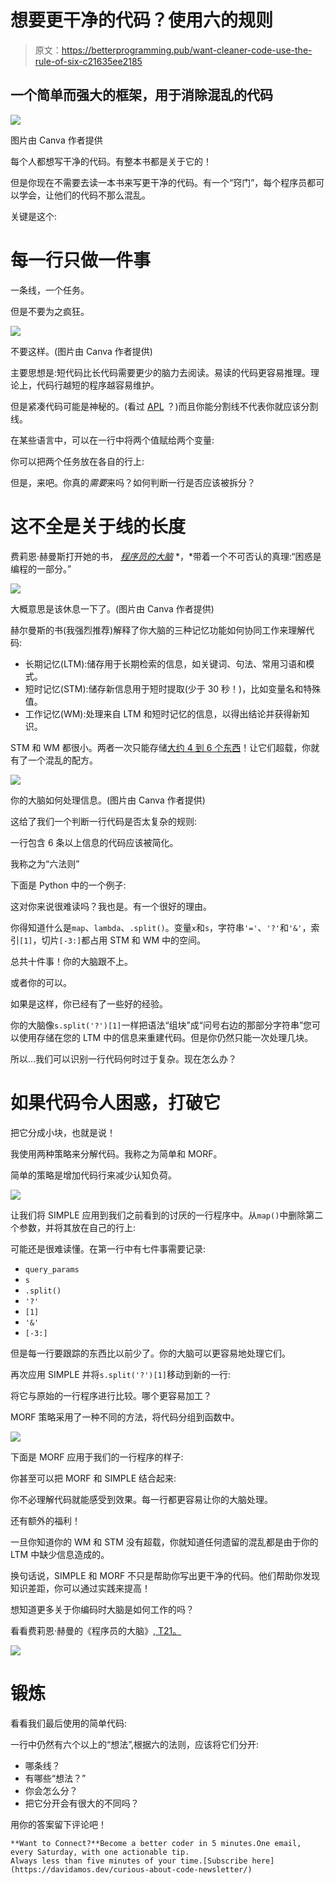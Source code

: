 # 想要更干净的代码？使用六的规则

> 原文：<https://betterprogramming.pub/want-cleaner-code-use-the-rule-of-six-c21635ee2185>

## 一个简单而强大的框架，用于消除混乱的代码

![](img/b26146dabf7232c67d7f30ef4d52ccb2.png)

图片由 Canva 作者提供

每个人都想写干净的代码。有整本书都是关于它的！

但是你现在不需要去读一本书来写更干净的代码。有一个“窍门”，每个程序员都可以学会，让他们的代码不那么混乱。

关键是这个:

# 每一行只做一件事

一条线，一个任务。

但是不要为之疯狂。

![](img/414180eb794439c2f0ada498f78a09c3.png)

不要这样。(图片由 Canva 作者提供)

主要思想是:短代码比长代码需要更少的脑力去阅读。易读的代码更容易推理。理论上，代码行越短的程序越容易维护。

但是紧凑代码可能是神秘的。(看过 [APL](https://en.wikipedia.org/wiki/APL_(programming_language)) ？)而且你能分割线不代表你就应该分割线。

在某些语言中，可以在一行中将两个值赋给两个变量:

你可以把两个任务放在各自的行上:

但是，来吧。你真的*需要*来吗？如何判断一行是否应该被拆分？

# 这不全是关于线的长度

费莉恩·赫曼斯打开她的书， [*程序员的大脑*](https://www.manning.com/books/the-programmers-brain) *，*带着一个不可否认的真理:“困惑是编程的一部分。”

![](img/cfe32d72ce1a471403ce44fa211f4e92.png)

大概意思是该休息一下了。(图片由 Canva 作者提供)

赫尔曼斯的书(我强烈推荐)解释了你大脑的三种记忆功能如何协同工作来理解代码:

*   长期记忆(LTM):储存用于长期检索的信息，如关键词、句法、常用习语和模式。
*   短时记忆(STM):储存新信息用于短时提取(少于 30 秒！)，比如变量名和特殊值。
*   工作记忆(WM):处理来自 LTM 和短时记忆的信息，以得出结论并获得新知识。

STM 和 WM 都很小。两者一次只能存储[大约 4 到 6 个东西](https://en.m.wikipedia.org/wiki/The_Magical_Number_Seven,_Plus_or_Minus_Two)！让它们超载，你就有了一个混乱的配方。

![](img/10d70d01c044c581c29babeba59c6845.png)

你的大脑如何处理信息。(图片由 Canva 作者提供)

这给了我们一个判断一行代码是否太复杂的规则:

一行包含 6 条以上信息的代码应该被简化。

我称之为“六法则”

下面是 Python 中的一个例子:

这对你来说很难读吗？我也是。有一个很好的理由。

你得知道什么是`map`、`lambda`、`.split()`。变量`x`和`s`，字符串`'='`、`'?'`和`'&'`，索引`[1]`，切片`[-3:]`都占用 STM 和 WM 中的空间。

总共十件事！你的大脑跟不上。

或者你的可以。

如果是这样，你已经有了一些好的经验。

你的大脑像`s.split('?')[1]`一样把语法“组块”成“问号右边的那部分字符串”您可以使用存储在您的 LTM 中的信息来重建代码。但是你仍然只能一次处理几块。

所以…我们可以识别一行代码何时过于复杂。现在怎么办？

# 如果代码令人困惑，打破它

把它分成小块，也就是说！

我使用两种策略来分解代码。我称之为简单和 MORF。

简单的策略是增加代码行来减少认知负荷。

![](img/530dcf69b7755cba51a985f14ec82bd8.png)

让我们将 SIMPLE 应用到我们之前看到的讨厌的一行程序中。从`map()`中删除第二个参数，并将其放在自己的行上:

可能还是很难读懂。在第一行中有七件事需要记录:

*   `query_params`
*   `s`
*   `.split()`
*   `'?'`
*   `[1]`
*   `'&'`
*   `[-3:]`

但是每一行要跟踪的东西比以前少了。你的大脑可以更容易地处理它们。

再次应用 SIMPLE 并将`s.split('?')[1]`移动到新的一行:

将它与原始的一行程序进行比较。哪个更容易加工？

MORF 策略采用了一种不同的方法，将代码分组到函数中。

![](img/51502ffbf665ad81f0707491ca6a74b6.png)

下面是 MORF 应用于我们的一行程序的样子:

你甚至可以把 MORF 和 SIMPLE 结合起来:

你不必理解代码就能感受到效果。每一行都更容易让你的大脑处理。

还有额外的福利！

一旦你知道你的 WM 和 STM 没有超载，你就知道任何遗留的混乱都是由于你的 LTM 中缺少信息造成的。

换句话说，SIMPLE 和 MORF 不只是帮助你写出更干净的代码。他们帮助你发现知识差距，你可以通过实践来提高！

想知道更多关于你编码时大脑是如何工作的吗？

看看费莉恩·赫曼的《程序员的大脑》[, T21。](https://www.manning.com/books/the-programmers-brain)

![](img/9eb0ac117b4505bd18300a7989dac0a8.png)

# 锻炼

看看我们最后使用的简单代码:

一行中仍然有六个以上的“想法”,根据六的法则，应该将它们分开:

*   哪条线？
*   有哪些“想法？”
*   你会怎么分？
*   把它分开会有很大的不同吗？

用你的答案留下评论吧！

```
**Want to Connect?**Become a better coder in 5 minutes.One email, every Saturday, with one actionable tip.
Always less than five minutes of your time.[Subscribe here](https://davidamos.dev/curious-about-code-newsletter/)
```